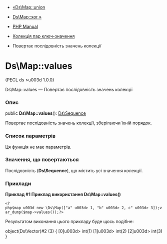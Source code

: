 - [«Ds\Map::union](ds-map.union.md)
- [Ds\Map::xor »](ds-map.xor.md)

- [PHP Manual](index.md)
- [Колекція пар ключ-значення](class.ds-map.md)
- Повертає послідовність значень колекції

# Ds\Map::values

(PECL ds \>u003d 1.0.0)

Ds\Map::values — Повертає послідовність значень колекції

### Опис

public **Ds\Map::values**(): [Ds\Sequence](class.ds-sequence.md)

Повертає послідовність значень колекції, зберігаючи їхній порядок.

### Список параметрів

Ця функція не має параметрів.

### Значення, що повертаються

Послідовність (**Ds\Sequence**), що містить усі значення колекції.

### Приклади

**Приклад #1 Приклад використання **Ds\Map::values()****

` <?php$map u003d new \Ds\Map(["a" u003d> 1, "b" u003d> 2, c" u003d> 3]);var_dump($map->values());?> `

Результатом виконання цього прикладу буде щось подібне:

object(Ds\Vector)#2 (3) {
[0]u003d>
int(1)
[1]u003d>
int(2)
[2]u003d>
int(3)
}
